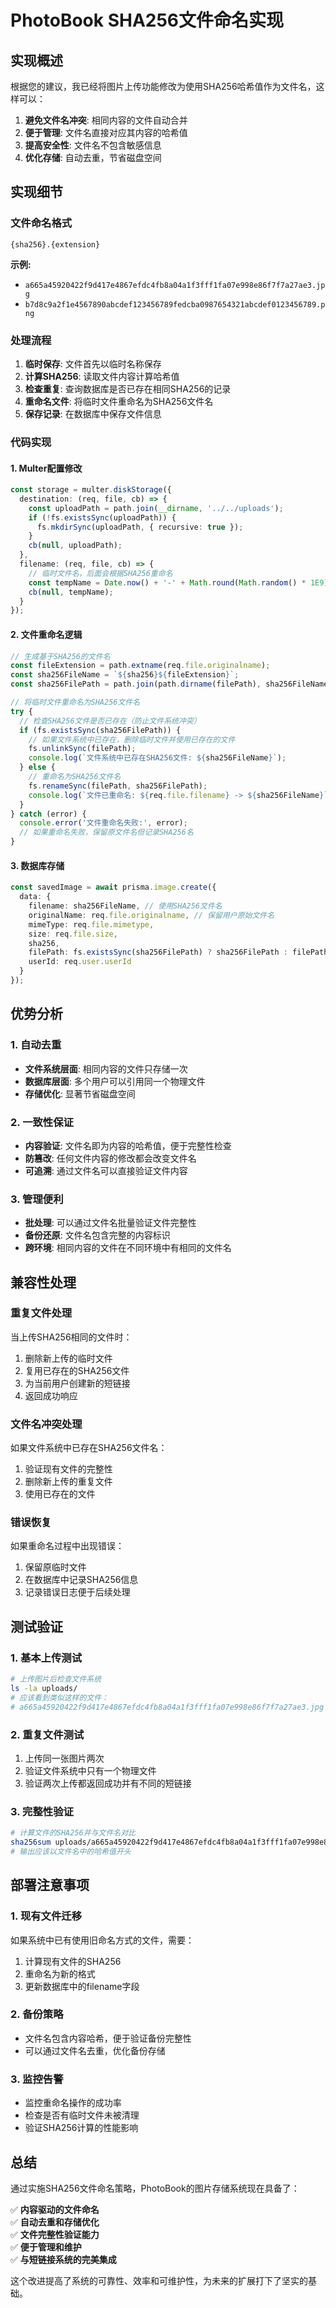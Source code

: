 # PhotoBook SHA256文件命名实现

## 实现概述

根据您的建议，我已经将图片上传功能修改为使用SHA256哈希值作为文件名，这样可以：

1. **避免文件名冲突**: 相同内容的文件自动合并
2. **便于管理**: 文件名直接对应其内容的哈希值
3. **提高安全性**: 文件名不包含敏感信息
4. **优化存储**: 自动去重，节省磁盘空间

## 实现细节

### 文件命名格式
```
{sha256}.{extension}
```

**示例:**
- `a665a45920422f9d417e4867efdc4fb8a04a1f3fff1fa07e998e86f7f7a27ae3.jpg`
- `b7d8c9a2f1e4567890abcdef123456789fedcba0987654321abcdef0123456789.png`

### 处理流程

1. **临时保存**: 文件首先以临时名称保存
2. **计算SHA256**: 读取文件内容计算哈希值
3. **检查重复**: 查询数据库是否已存在相同SHA256的记录
4. **重命名文件**: 将临时文件重命名为SHA256文件名
5. **保存记录**: 在数据库中保存文件信息

### 代码实现

#### 1. Multer配置修改
```typescript
const storage = multer.diskStorage({
  destination: (req, file, cb) => {
    const uploadPath = path.join(__dirname, '../../uploads');
    if (!fs.existsSync(uploadPath)) {
      fs.mkdirSync(uploadPath, { recursive: true });
    }
    cb(null, uploadPath);
  },
  filename: (req, file, cb) => {
    // 临时文件名，后面会根据SHA256重命名
    const tempName = Date.now() + '-' + Math.round(Math.random() * 1E9) + path.extname(file.originalname);
    cb(null, tempName);
  }
});
```

#### 2. 文件重命名逻辑
```typescript
// 生成基于SHA256的文件名
const fileExtension = path.extname(req.file.originalname);
const sha256FileName = `${sha256}${fileExtension}`;
const sha256FilePath = path.join(path.dirname(filePath), sha256FileName);

// 将临时文件重命名为SHA256文件名
try {
  // 检查SHA256文件是否已存在（防止文件系统冲突）
  if (fs.existsSync(sha256FilePath)) {
    // 如果文件系统中已存在，删除临时文件并使用已存在的文件
    fs.unlinkSync(filePath);
    console.log(`文件系统中已存在SHA256文件: ${sha256FileName}`);
  } else {
    // 重命名为SHA256文件名
    fs.renameSync(filePath, sha256FilePath);
    console.log(`文件已重命名: ${req.file.filename} -> ${sha256FileName}`);
  }
} catch (error) {
  console.error('文件重命名失败:', error);
  // 如果重命名失败，保留原文件名但记录SHA256名
}
```

#### 3. 数据库存储
```typescript
const savedImage = await prisma.image.create({
  data: {
    filename: sha256FileName, // 使用SHA256文件名
    originalName: req.file.originalname, // 保留用户原始文件名
    mimeType: req.file.mimetype,
    size: req.file.size,
    sha256,
    filePath: fs.existsSync(sha256FilePath) ? sha256FilePath : filePath,
    userId: req.user.userId
  }
});
```

## 优势分析

### 1. 自动去重
- **文件系统层面**: 相同内容的文件只存储一次
- **数据库层面**: 多个用户可以引用同一个物理文件
- **存储优化**: 显著节省磁盘空间

### 2. 一致性保证
- **内容验证**: 文件名即为内容的哈希值，便于完整性检查
- **防篡改**: 任何文件内容的修改都会改变文件名
- **可追溯**: 通过文件名可以直接验证文件内容

### 3. 管理便利
- **批处理**: 可以通过文件名批量验证文件完整性
- **备份还原**: 文件名包含完整的内容标识
- **跨环境**: 相同内容的文件在不同环境中有相同的文件名

## 兼容性处理

### 重复文件处理
当上传SHA256相同的文件时：
1. 删除新上传的临时文件
2. 复用已存在的SHA256文件
3. 为当前用户创建新的短链接
4. 返回成功响应

### 文件名冲突处理
如果文件系统中已存在SHA256文件名：
1. 验证现有文件的完整性
2. 删除新上传的重复文件
3. 使用已存在的文件

### 错误恢复
如果重命名过程中出现错误：
1. 保留原临时文件
2. 在数据库中记录SHA256信息
3. 记录错误日志便于后续处理

## 测试验证

### 1. 基本上传测试
```bash
# 上传图片后检查文件系统
ls -la uploads/
# 应该看到类似这样的文件：
# a665a45920422f9d417e4867efdc4fb8a04a1f3fff1fa07e998e86f7f7a27ae3.jpg
```

### 2. 重复文件测试
1. 上传同一张图片两次
2. 验证文件系统中只有一个物理文件
3. 验证两次上传都返回成功并有不同的短链接

### 3. 完整性验证
```bash
# 计算文件的SHA256并与文件名对比
sha256sum uploads/a665a45920422f9d417e4867efdc4fb8a04a1f3fff1fa07e998e86f7f7a27ae3.jpg
# 输出应该以文件名中的哈希值开头
```

## 部署注意事项

### 1. 现有文件迁移
如果系统中已有使用旧命名方式的文件，需要：
1. 计算现有文件的SHA256
2. 重命名为新的格式
3. 更新数据库中的filename字段

### 2. 备份策略
- 文件名包含内容哈希，便于验证备份完整性
- 可以通过文件名去重，优化备份存储

### 3. 监控告警
- 监控重命名操作的成功率
- 检查是否有临时文件未被清理
- 验证SHA256计算的性能影响

## 总结

通过实施SHA256文件命名策略，PhotoBook的图片存储系统现在具备了：

✅ **内容驱动的文件命名**  
✅ **自动去重和存储优化**  
✅ **文件完整性验证能力**  
✅ **便于管理和维护**  
✅ **与短链接系统的完美集成**  

这个改进提高了系统的可靠性、效率和可维护性，为未来的扩展打下了坚实的基础。